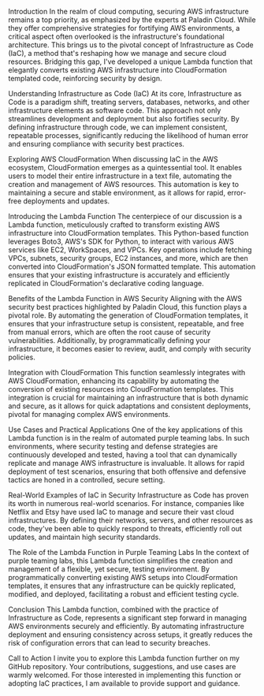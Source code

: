 Introduction
In the realm of cloud computing, securing AWS infrastructure remains a top priority, as emphasized by the experts at Paladin Cloud. While they offer comprehensive strategies for fortifying AWS environments, a critical aspect often overlooked is the infrastructure's foundational architecture. This brings us to the pivotal concept of Infrastructure as Code (IaC), a method that's reshaping how we manage and secure cloud resources. Bridging this gap, I've developed a unique Lambda function that elegantly converts existing AWS infrastructure into CloudFormation templated code, reinforcing security by design.

Understanding Infrastructure as Code (IaC)
At its core, Infrastructure as Code is a paradigm shift, treating servers, databases, networks, and other infrastructure elements as software code. This approach not only streamlines development and deployment but also fortifies security. By defining infrastructure through code, we can implement consistent, repeatable processes, significantly reducing the likelihood of human error and ensuring compliance with security best practices.

Exploring AWS CloudFormation
When discussing IaC in the AWS ecosystem, CloudFormation emerges as a quintessential tool. It enables users to model their entire infrastructure in a text file, automating the creation and management of AWS resources. This automation is key to maintaining a secure and stable environment, as it allows for rapid, error-free deployments and updates.

Introducing the Lambda Function
The centerpiece of our discussion is a Lambda function, meticulously crafted to transform existing AWS infrastructure into CloudFormation templates. This Python-based function leverages Boto3, AWS's SDK for Python, to interact with various AWS services like EC2, WorkSpaces, and VPCs. Key operations include fetching VPCs, subnets, security groups, EC2 instances, and more, which are then converted into CloudFormation's JSON formatted template. This automation ensures that your existing infrastructure is accurately and efficiently replicated in CloudFormation's declarative coding language.

Benefits of the Lambda Function in AWS Security
Aligning with the AWS security best practices highlighted by Paladin Cloud, this function plays a pivotal role. By automating the generation of CloudFormation templates, it ensures that your infrastructure setup is consistent, repeatable, and free from manual errors, which are often the root cause of security vulnerabilities. Additionally, by programmatically defining your infrastructure, it becomes easier to review, audit, and comply with security policies.

Integration with CloudFormation
This function seamlessly integrates with AWS CloudFormation, enhancing its capability by automating the conversion of existing resources into CloudFormation templates. This integration is crucial for maintaining an infrastructure that is both dynamic and secure, as it allows for quick adaptations and consistent deployments, pivotal for managing complex AWS environments.

Use Cases and Practical Applications
One of the key applications of this Lambda function is in the realm of automated purple teaming labs. In such environments, where security testing and defense strategies are continuously developed and tested, having a tool that can dynamically replicate and manage AWS infrastructure is invaluable. It allows for rapid deployment of test scenarios, ensuring that both offensive and defensive tactics are honed in a controlled, secure setting.

Real-World Examples of IaC in Security
Infrastructure as Code has proven its worth in numerous real-world scenarios. For instance, companies like Netflix and Etsy have used IaC to manage and secure their vast cloud infrastructures. By defining their networks, servers, and other resources as code, they've been able to quickly respond to threats, efficiently roll out updates, and maintain high security standards.

The Role of the Lambda Function in Purple Teaming Labs
In the context of purple teaming labs, this Lambda function simplifies the creation and management of a flexible, yet secure, testing environment. By programmatically converting existing AWS setups into CloudFormation templates, it ensures that any infrastructure can be quickly replicated, modified, and deployed, facilitating a robust and efficient testing cycle.

Conclusion
This Lambda function, combined with the practice of Infrastructure as Code, represents a significant step forward in managing AWS environments securely and efficiently. By automating infrastructure deployment and ensuring consistency across setups, it greatly reduces the risk of configuration errors that can lead to security breaches.

Call to Action
I invite you to explore this Lambda function further on my GitHub repository. Your contributions, suggestions, and use cases are warmly welcomed. For those interested in implementing this function or adopting IaC practices, I am available to provide support and guidance.
